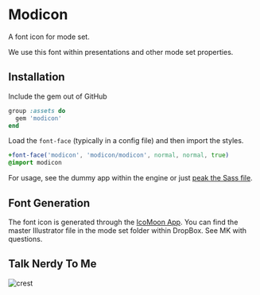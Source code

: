 # Modicon
A font icon for mode set.

We use this font within presentations and other mode set properties.

## Installation
Include the gem out of GitHub

```ruby
group :assets do
  gem 'modicon'
end
```

Load the `font-face` (typically in a config file) and then import the
styles.

```sass
+font-face('modicon', 'modicon/modicon', normal, normal, true)
@import modicon
```

For usage, see the dummy app within the engine or just [peak the Sass
file](https://github.com/modeset/modicon/blob/master/app/assets/stylesheets/modicon/index.sass).

## Font Generation
The font icon is generated through the [IcoMoon
App](http://icomoon.io/app/). You can find the master Illustrator file
in the mode set folder within DropBox. See MK with questions.

## Talk Nerdy To Me
![crest](https://secure.gravatar.com/avatar/aa8ea677b07f626479fd280049b0e19f?s=75)

